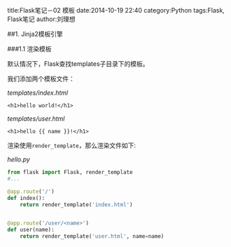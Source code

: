 title:Flask笔记－02 模板
date:2014-10-19 22:40
category:Python
tags:Flask, Flask笔记
author:刘理想

##1. Jinja2模板引擎

###1.1 渲染模板

默认情况下，Flask查找templates子目录下的模板。

我们添加两个模板文件：

*templates/index.html*

```
<h1>hello world!</h1>
```

*templates/user.html*

```
<h1>hello {{ name }}!</h1>
```

渲染使用`render_template`，那么渲染文件如下:

*hello.py*

```python
from flask import Flask, render_template
#...

@app.route('/')
def index():
    return render_template('index.html')


@app.route('/user/<name>')
def user(name):
    return render_template('user.html', name=name)
```